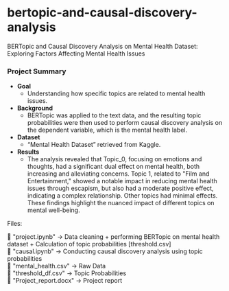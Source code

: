 # bertopic-and-causal-discovery-analysis
BERTopic and Causal Discovery Analysis on Mental Health Dataset: Exploring Factors Affecting Mental Health Issues

### Project Summary

- **Goal**
    - Understanding how specific topics are related to mental health issues.
- **Background**
    - BERTopic was applied to the text data, and the resulting topic probabilities were then used to perform causal discovery analysis on the dependent variable, which is the mental health label.
- **Dataset**
    - “Mental Health Dataset” retrieved from Kaggle.
- **Results**
    - The analysis revealed that Topic_0, focusing on emotions and thoughts, had a significant dual effect on mental health, both increasing and alleviating concerns. Topic 1, related to "Film and Entertainment," showed a notable impact in reducing mental health issues through escapism, but also had a moderate positive effect, indicating a complex relationship. Other topics had minimal effects. These findings highlight the nuanced impact of different topics on mental well-being.


Files: <br>

📎 "project.ipynb" -> Data cleaning + performing BERTopic on mental health dataset + Calculation of topic probabilities [threshold.csv] <br>
📎 "causal.ipynb" -> Conducting causal discovery analysis using topic probabilities <br>
📎 "mental_health.csv" -> Raw Data <br>
📎 "threshold_df.csv" -> Topic Probabilities <br>
📎 "Project_report.docx" -> Project report <br>
